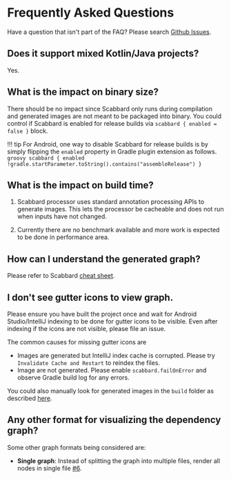 # Frequently Asked Questions

Have a question that isn't part of the FAQ? Please search [Github Issues](https://github.com/arunkumar9t2/scabbard/issues).

## Does it support mixed Kotlin/Java projects?

Yes.

## What is the impact on binary size?

There should be no impact since Scabbard only runs during compilation and generated images are not meant to be packaged into binary. You could control if Scabbard is enabled for release builds via `scabbard { enabled = false }` block.

!!! tip
    For Android, one way to disable Scabbard for release builds is by simply flipping the `enabled` property in Gradle plugin extension as follows.
    ```groovy
    scabbard {
      enabled !gradle.startParameter.toString().contains("assembleRelease")
    }
    ```

## What is the impact on build time?

1. Scabbard processor uses standard annotation processing APIs to generate images. This lets the processor be cacheable and does not run when inputs have not changed.

2. Currently there are no benchmark available and more work is expected to be done in performance area.

## How can I understand the generated graph?

Please refer to Scabbard [cheat sheet](cheat-sheet.md).


## I don't see gutter icons to view graph.

Please ensure you have built the project once and wait for Android Studio/IntelliJ indexing to be done for gutter icons to be visible. Even after indexing if the icons are not visible, please file an issue.

The common causes for missing gutter icons are

*  Images are generated but IntelliJ index cache is corrupted. Please try `Invalidate Cache and Restart` to reindex the files.
*  Image are not generated. Please enable `scabbard.failOnError` and observe Gradle build log for any errors.

You could also manually look for generated images in the `build` folder as described [here](index.md#gradle-plugin).

## Any other format for visualizing the dependency graph?

Some other graph formats being considered are:

* **Single graph**: Instead of splitting the graph into multiple files, render all nodes in single file [#6](https://github.com/arunkumar9t2/scabbard/issues/6).